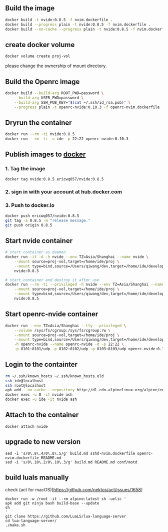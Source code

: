 ## Build the image

```sh
docker build -t nvide:0.8.5 -f nvim.dockerfile .
docker build --progress plain -t nvide:0.8.5 -f nvim.dockerfile .
docker build --no-cache --progress plain -t nvide:0.8.5 -f nvim.dockerfile .
```

## create docker volume

```sh
docker volume create proj-vol
```

please change the ownership of mount directory.

## Build the Openrc image

```sh
docker build --build-arg ROOT_PWD=password \
	--build-arg USER_PWD=password \
	--build-arg SSH_PUB_KEY="$(cat ~/.ssh/id_rsa.pub)" \
	--progress plain -t openrc-nvide:0.10.3 -f openrc-nvim.dockerfile .
```
## Dryrun the container

```sh
docker run --rm -ti nvide:0.8.5
docker run --rm -ti -u ide -p 22:22 openrc-nvide:0.10.3
```

## Publish images to [docker](hub.docker.com)

### 1. Tag the image

```sh
docker tag nvide:0.8.5 ericwq057/nvide:0.8.5
```

### 2. sign in with your account at hub.docker.com

### 3. Push to docker.io

```sh
docker push ericwq057/nvide:0.8.5
git tag -a 0.8.5 -m "release message."
git push origin 0.8.5
```

## Start nvide container

```sh
# start container as daemon
docker run -it -d -h nvide --env TZ=Asia/Shanghai --name nvide \
    --mount source=proj-vol,target=/home/ide/proj \
    --mount type=bind,source=/Users/qiwang/dev,target=/home/ide/develop \
    nvide:0.8.5

# start container and destroy it after use
docker run --rm -ti --privileged -h nvide --env TZ=Asia/Shanghai --name nvide \
    --mount source=proj-vol,target=/home/ide/proj \
    --mount type=bind,source=/Users/qiwang/dev,target=/home/ide/develop \
    nvide:0.8.5
```

## Start openrc-nvide container

```sh
docker run --env TZ=Asia/Shanghai --tty --privileged \
    --volume /sys/fs/cgroup:/sys/fs/cgroup:rw \
    --mount source=proj-vol,target=/home/ide/proj \
    --mount type=bind,source=/Users/qiwang/dev,target=/home/ide/develop \
    -h openrc-nvide --name openrc-nvide -d -p 22:22 \
    -p 8101:8101/udp -p 8102:8102/udp -p 8103:8103/udp openrc-nvide:0.10.3
```

## Login to the containter

```sh
rm ~/.ssh/known_hosts ~/.ssh/known_hosts.old
ssh ide@localhost
ssh root@localhost
apk add --no-cache --repository http://dl-cdn.alpinelinux.org/alpine/edge/main ca-certificates curl
docker exec -u 0 -it nvide ash
docker exec -u ide -it nvide ash
```

## Attach to the container

```
docker attach nvide
```

## upgrade to new version
```shell
sed -i 's/0\.8\.4/0\.8\.5/g' build.md sshd-nvim.dockerfile openrc-nvim.dockerfile README.md
sed -i 's/0\.10\.2/0\.10\.3/g' build.md README.md conf/motd
```
## build luals manually

check (act for macOS)[https://github.com/nektos/act/issues/1658]

```
docker run -w /root -it --rm alpine:latest sh -uelic '
apk add git ninja bash build-base --update
sh
'
git clone https://github.com/LuaLS/lua-language-server
cd lua-language-server/
./make.sh
```
